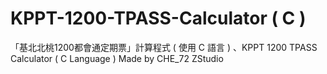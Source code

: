 # KPPT-1200-TPASS-Calculator ( C ) 
「基北北桃1200都會通定期票」計算程式 ( 使用 C 語言 ) 、KPPT 1200 TPASS Calculator ( C Language ) Made by CHE_72 ZStudio

